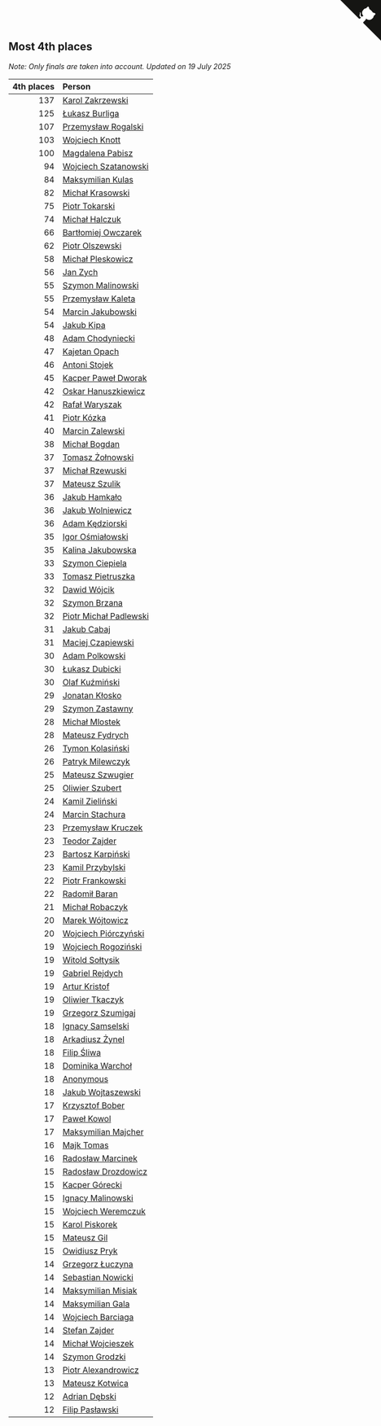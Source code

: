 ## Most 4th places

*Note: Only finals are taken into account.*
*Updated on 19 July 2025*

| 4th places | Person |
| ---: | :--- |
| 137 | [Karol Zakrzewski](https://www.worldcubeassociation.org/persons/2014ZAKR01) |
| 125 | [Łukasz Burliga](https://www.worldcubeassociation.org/persons/2013BURL01) |
| 107 | [Przemysław Rogalski](https://www.worldcubeassociation.org/persons/2013ROGA02) |
| 103 | [Wojciech Knott](https://www.worldcubeassociation.org/persons/2011KNOT01) |
| 100 | [Magdalena Pabisz](https://www.worldcubeassociation.org/persons/2017PABI01) |
| 94 | [Wojciech Szatanowski](https://www.worldcubeassociation.org/persons/2011SZAT01) |
| 84 | [Maksymilian Kulas](https://www.worldcubeassociation.org/persons/2021KULA02) |
| 82 | [Michał Krasowski](https://www.worldcubeassociation.org/persons/2013KRAS02) |
| 75 | [Piotr Tokarski](https://www.worldcubeassociation.org/persons/2013TOKA01) |
| 74 | [Michał Halczuk](https://www.worldcubeassociation.org/persons/2006HALC01) |
| 66 | [Bartłomiej Owczarek](https://www.worldcubeassociation.org/persons/2013OWCZ01) |
| 62 | [Piotr Olszewski](https://www.worldcubeassociation.org/persons/2013OLSZ02) |
| 58 | [Michał Pleskowicz](https://www.worldcubeassociation.org/persons/2009PLES01) |
| 56 | [Jan Zych](https://www.worldcubeassociation.org/persons/2014ZYCH01) |
| 55 | [Szymon Malinowski](https://www.worldcubeassociation.org/persons/2013MALI03) |
| 55 | [Przemysław Kaleta](https://www.worldcubeassociation.org/persons/2012KALE01) |
| 54 | [Marcin Jakubowski](https://www.worldcubeassociation.org/persons/2007JAKU01) |
| 54 | [Jakub Kipa](https://www.worldcubeassociation.org/persons/2010KIPA01) |
| 48 | [Adam Chodyniecki](https://www.worldcubeassociation.org/persons/2017CHOD02) |
| 47 | [Kajetan Opach](https://www.worldcubeassociation.org/persons/2018OPAC01) |
| 46 | [Antoni Stojek](https://www.worldcubeassociation.org/persons/2022STOJ03) |
| 45 | [Kacper Paweł Dworak](https://www.worldcubeassociation.org/persons/2020DWOR01) |
| 42 | [Oskar Hanuszkiewicz](https://www.worldcubeassociation.org/persons/2018HANU02) |
| 42 | [Rafał Waryszak](https://www.worldcubeassociation.org/persons/2013WARY01) |
| 41 | [Piotr Kózka](https://www.worldcubeassociation.org/persons/2005KOZK01) |
| 40 | [Marcin Zalewski](https://www.worldcubeassociation.org/persons/2011ZALE02) |
| 38 | [Michał Bogdan](https://www.worldcubeassociation.org/persons/2012BOGD01) |
| 37 | [Tomasz Żołnowski](https://www.worldcubeassociation.org/persons/2005ZOLN01) |
| 37 | [Michał Rzewuski](https://www.worldcubeassociation.org/persons/2014RZEW01) |
| 37 | [Mateusz Szulik](https://www.worldcubeassociation.org/persons/2017SZUL01) |
| 36 | [Jakub Hamkało](https://www.worldcubeassociation.org/persons/2018HAMK01) |
| 36 | [Jakub Wolniewicz](https://www.worldcubeassociation.org/persons/2012WOLN01) |
| 36 | [Adam Kędziorski](https://www.worldcubeassociation.org/persons/2019KEDZ01) |
| 35 | [Igor Ośmiałowski](https://www.worldcubeassociation.org/persons/2014OMIA01) |
| 35 | [Kalina Jakubowska](https://www.worldcubeassociation.org/persons/2009BRZE01) |
| 33 | [Szymon Ciepiela](https://www.worldcubeassociation.org/persons/2022CIEP01) |
| 33 | [Tomasz Pietruszka](https://www.worldcubeassociation.org/persons/2021PIET01) |
| 32 | [Dawid Wójcik](https://www.worldcubeassociation.org/persons/2016WOJC04) |
| 32 | [Szymon Brzana](https://www.worldcubeassociation.org/persons/2017BRZA01) |
| 32 | [Piotr Michał Padlewski](https://www.worldcubeassociation.org/persons/2008PADL01) |
| 31 | [Jakub Cabaj](https://www.worldcubeassociation.org/persons/2008CABA03) |
| 31 | [Maciej Czapiewski](https://www.worldcubeassociation.org/persons/2014CZAP01) |
| 30 | [Adam Polkowski](https://www.worldcubeassociation.org/persons/2007POLK01) |
| 30 | [Łukasz Dubicki](https://www.worldcubeassociation.org/persons/2018DUBI01) |
| 30 | [Olaf Kuźmiński](https://www.worldcubeassociation.org/persons/2018KUZM02) |
| 29 | [Jonatan Kłosko](https://www.worldcubeassociation.org/persons/2013KOSK01) |
| 29 | [Szymon Zastawny](https://www.worldcubeassociation.org/persons/2023ZAST01) |
| 28 | [Michał Mlostek](https://www.worldcubeassociation.org/persons/2015MLOS01) |
| 28 | [Mateusz Fydrych](https://www.worldcubeassociation.org/persons/2011FYDR01) |
| 26 | [Tymon Kolasiński](https://www.worldcubeassociation.org/persons/2016KOLA02) |
| 26 | [Patryk Milewczyk](https://www.worldcubeassociation.org/persons/2014MILE01) |
| 25 | [Mateusz Szwugier](https://www.worldcubeassociation.org/persons/2014SZWU01) |
| 25 | [Oliwier Szubert](https://www.worldcubeassociation.org/persons/2022SZUB01) |
| 24 | [Kamil Zieliński](https://www.worldcubeassociation.org/persons/2008ZIEL01) |
| 24 | [Marcin Stachura](https://www.worldcubeassociation.org/persons/2011STAC01) |
| 23 | [Przemysław Kruczek](https://www.worldcubeassociation.org/persons/2013KRUC01) |
| 23 | [Teodor Zajder](https://www.worldcubeassociation.org/persons/2021ZAJD03) |
| 23 | [Bartosz Karpiński](https://www.worldcubeassociation.org/persons/2019KARP03) |
| 23 | [Kamil Przybylski](https://www.worldcubeassociation.org/persons/2016PRZY01) |
| 22 | [Piotr Frankowski](https://www.worldcubeassociation.org/persons/2006FRAN01) |
| 22 | [Radomił Baran](https://www.worldcubeassociation.org/persons/2020BARA02) |
| 21 | [Michał Robaczyk](https://www.worldcubeassociation.org/persons/2006ROBA01) |
| 20 | [Marek Wójtowicz](https://www.worldcubeassociation.org/persons/2008WOJT01) |
| 20 | [Wojciech Piórczyński](https://www.worldcubeassociation.org/persons/2021PIOR01) |
| 19 | [Wojciech Rogoziński](https://www.worldcubeassociation.org/persons/2019ROGO04) |
| 19 | [Witold Sołtysik](https://www.worldcubeassociation.org/persons/2015SOLT03) |
| 19 | [Gabriel Rejdych](https://www.worldcubeassociation.org/persons/2020REJD01) |
| 19 | [Artur Kristof](https://www.worldcubeassociation.org/persons/2012KRIS12) |
| 19 | [Oliwier Tkaczyk](https://www.worldcubeassociation.org/persons/2017TKAC04) |
| 19 | [Grzegorz Szumigaj](https://www.worldcubeassociation.org/persons/2013SZUM01) |
| 18 | [Ignacy Samselski](https://www.worldcubeassociation.org/persons/2022SAMS03) |
| 18 | [Arkadiusz Żynel](https://www.worldcubeassociation.org/persons/2018ZYNE01) |
| 18 | [Filip Śliwa](https://www.worldcubeassociation.org/persons/2022SLIW01) |
| 18 | [Dominika Warchoł](https://www.worldcubeassociation.org/persons/2021WARC01) |
| 18 | [Anonymous](https://www.worldcubeassociation.org/persons/2017ANON13) |
| 18 | [Jakub Wojtaszewski](https://www.worldcubeassociation.org/persons/2013WOJT02) |
| 17 | [Krzysztof Bober](https://www.worldcubeassociation.org/persons/2013BOBE01) |
| 17 | [Paweł Kowol](https://www.worldcubeassociation.org/persons/2011KOWO01) |
| 17 | [Maksymilian Majcher](https://www.worldcubeassociation.org/persons/2011MAJC01) |
| 16 | [Majk Tomas](https://www.worldcubeassociation.org/persons/2022TOMA05) |
| 16 | [Radosław Marcinek](https://www.worldcubeassociation.org/persons/2022MARC05) |
| 15 | [Radosław Drozdowicz](https://www.worldcubeassociation.org/persons/2012DROZ02) |
| 15 | [Kacper Górecki](https://www.worldcubeassociation.org/persons/2021GORE01) |
| 15 | [Ignacy Malinowski](https://www.worldcubeassociation.org/persons/2021MALI02) |
| 15 | [Wojciech Weremczuk](https://www.worldcubeassociation.org/persons/2014WERE01) |
| 15 | [Karol Piskorek](https://www.worldcubeassociation.org/persons/2021PISK01) |
| 15 | [Mateusz Gil](https://www.worldcubeassociation.org/persons/2013GILM01) |
| 15 | [Owidiusz Pryk](https://www.worldcubeassociation.org/persons/2008PRYK01) |
| 14 | [Grzegorz Łuczyna](https://www.worldcubeassociation.org/persons/2005LUCZ01) |
| 14 | [Sebastian Nowicki](https://www.worldcubeassociation.org/persons/2014NOWI01) |
| 14 | [Maksymilian Misiak](https://www.worldcubeassociation.org/persons/2017MISI01) |
| 14 | [Maksymilian Gala](https://www.worldcubeassociation.org/persons/2022GALA01) |
| 14 | [Wojciech Barciaga](https://www.worldcubeassociation.org/persons/2013BARC03) |
| 14 | [Stefan Zajder](https://www.worldcubeassociation.org/persons/2021ZAJD02) |
| 14 | [Michał Wojcieszek](https://www.worldcubeassociation.org/persons/2015WOJC02) |
| 14 | [Szymon Grodzki](https://www.worldcubeassociation.org/persons/2020GROD01) |
| 13 | [Piotr Alexandrowicz](https://www.worldcubeassociation.org/persons/2007ALEX01) |
| 13 | [Mateusz Kotwica](https://www.worldcubeassociation.org/persons/2016KOTW01) |
| 12 | [Adrian Dębski](https://www.worldcubeassociation.org/persons/2017DEBS01) |
| 12 | [Filip Pasławski](https://www.worldcubeassociation.org/persons/2013PASA01) |


<a href="https://github.com/noeruchangd/wca_statistics_vn" class="github-corner" aria-label="View source on Github"><svg width="80" height="80" viewBox="0 0 250 250" style="fill:#151513; color:#fff; position: absolute; top: 0; border: 0; right: 0;" aria-hidden="true"><path d="M0,0 L115,115 L130,115 L142,142 L250,250 L250,0 Z"></path><path d="M128.3,109.0 C113.8,99.7 119.0,89.6 119.0,89.6 C122.0,82.7 120.5,78.6 120.5,78.6 C119.2,72.0 123.4,76.3 123.4,76.3 C127.3,80.9 125.5,87.3 125.5,87.3 C122.9,97.6 130.6,101.9 134.4,103.2" fill="currentColor" style="transform-origin: 130px 106px;" class="octo-arm"></path><path d="M115.0,115.0 C114.9,115.1 118.7,116.5 119.8,115.4 L133.7,101.6 C136.9,99.2 139.9,98.4 142.2,98.6 C133.8,88.0 127.5,74.4 143.8,58.0 C148.5,53.4 154.0,51.2 159.7,51.0 C160.3,49.4 163.2,43.6 171.4,40.1 C171.4,40.1 176.1,42.5 178.8,56.2 C183.1,58.6 187.2,61.8 190.9,65.4 C194.5,69.0 197.7,73.2 200.1,77.6 C213.8,80.2 216.3,84.9 216.3,84.9 C212.7,93.1 206.9,96.0 205.4,96.6 C205.1,102.4 203.0,107.8 198.3,112.5 C181.9,128.9 168.3,122.5 157.7,114.1 C157.9,116.9 156.7,120.9 152.7,124.9 L141.0,136.5 C139.8,137.7 141.6,141.9 141.8,141.8 Z" fill="currentColor" class="octo-body"></path></svg></a><style>.github-corner:hover .octo-arm{animation:octocat-wave 560ms ease-in-out}@keyframes octocat-wave{0%,100%{transform:rotate(0)}20%,60%{transform:rotate(-25deg)}40%,80%{transform:rotate(10deg)}}@media (max-width:500px){.github-corner:hover .octo-arm{animation:none}.github-corner .octo-arm{animation:octocat-wave 560ms ease-in-out}}</style>
